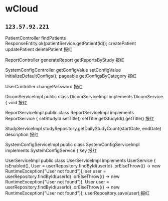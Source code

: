 # wCloud
``
123.57.92.221
``
----


PatientController  findPatients ResponseEntity.ok(patientService.getPatient(id)); createPatient updatePatient deletePatient 报红

ReportController generateReport getReportsByStudy 报红

SystemConfigController getConfigValue setConfigValue initializeDefaultConfigs(); pageable getConfigsByCategory 报红

UserController changePassword 报红

DicomServiceImpl public class DicomServiceImpl implements DicomService { void 报红

ReportServiceImpl public class ReportServiceImpl implements ReportService { setStudyId setTitle() setTitle getStudyId() getTitle() 报红

StudyServiceImpl studyRepository.getDailyStudyCount(startDate, endDate) description 报红

SystemConfigServiceImpl public class SystemConfigServiceImpl implements SystemConfigService { key 报红

UserServiceImpl public class UserServiceImpl implements UserService { isEnabled(), User = userRepository.findById(userId)
.orElseThrow(() -> new RuntimeException("User not found"));
ser user = userRepository.findById(userId)
.orElseThrow(() -> new RuntimeException("User not found"));
User user = userRepository.findById(userId)
.orElseThrow(() -> new RuntimeException("User not found"));
userRepository.save(user);报红
